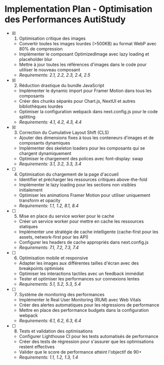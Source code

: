 # Implementation Plan - Optimisation des Performances AutiStudy

- [x] 1. Optimisation critique des images
  - Convertir toutes les images lourdes (>500KB) au format WebP avec 80% de compression
  - Implémenter le composant OptimizedImage avec lazy loading et placeholder blur
  - Mettre à jour toutes les références d'images dans le code pour utiliser le nouveau composant
  - _Requirements: 2.1, 2.2, 2.3, 2.4, 2.5_

- [x] 2. Réduction drastique du bundle JavaScript
  - Implémenter le dynamic import pour Framer Motion dans tous les composants
  - Créer des chunks séparés pour Chart.js, NextUI et autres bibliothèques lourdes
  - Optimiser la configuration webpack dans next.config.js pour le code splitting
  - _Requirements: 4.1, 4.2, 4.3, 4.4_

- [x] 3. Correction du Cumulative Layout Shift (CLS)
  - Ajouter des dimensions fixes à tous les conteneurs d'images et de composants dynamiques
  - Implémenter des skeleton loaders pour les composants qui se chargent dynamiquement
  - Optimiser le chargement des polices avec font-display: swap
  - _Requirements: 3.1, 3.2, 3.3, 3.4_

- [ ] 4. Optimisation du chargement de la page d'accueil
  - Identifier et précharger les ressources critiques above-the-fold
  - Implémenter le lazy loading pour les sections non visibles initialement
  - Optimiser les animations Framer Motion pour utiliser uniquement transform et opacity
  - _Requirements: 1.1, 1.2, 8.1, 8.4_

- [ ] 5. Mise en place du service worker pour le cache
  - Créer un service worker pour mettre en cache les ressources statiques
  - Implémenter une stratégie de cache intelligente (cache-first pour les assets, network-first pour les API)
  - Configurer les headers de cache appropriés dans next.config.js
  - _Requirements: 7.1, 7.2, 7.3, 7.4_

- [ ] 6. Optimisation mobile et responsive
  - Adapter les images aux différentes tailles d'écran avec des breakpoints optimisés
  - Optimiser les interactions tactiles avec un feedback immédiat
  - Tester et optimiser les performances sur connexions lentes
  - _Requirements: 5.1, 5.2, 5.3, 5.4_

- [ ] 7. Système de monitoring des performances
  - Implémenter le Real User Monitoring (RUM) avec Web Vitals
  - Créer des alertes automatiques pour les régressions de performance
  - Mettre en place des performance budgets dans la configuration webpack
  - _Requirements: 6.1, 6.2, 6.3, 6.4_

- [ ] 8. Tests et validation des optimisations
  - Configurer Lighthouse CI pour les tests automatisés de performance
  - Créer des tests de régression pour s'assurer que les optimisations restent effectives
  - Valider que le score de performance atteint l'objectif de 90+
  - _Requirements: 1.1, 1.2, 1.3, 1.4_